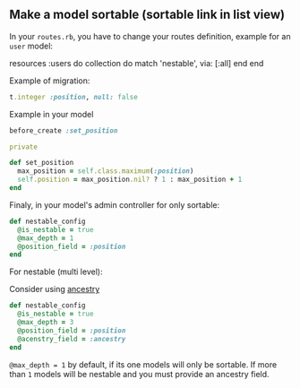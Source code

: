 ## Make a model sortable (sortable link in list view)

In your `routes.rb`, you have to change your routes definition, example for an `user` model:

resources :users do
  collection do
    match 'nestable', via: [:all]
  end
end

Example of migration:

```ruby
t.integer :position, null: false
```
Example in your model

```ruby
before_create :set_position

private

def set_position
  max_position = self.class.maximum(:position)
  self.position = max_position.nil? ? 1 : max_position + 1
end
```

Finaly, in your model's admin controller for only sortable:

```ruby
def nestable_config
  @is_nestable = true
  @max_depth = 1
  @position_field = :position
end
```

For nestable (multi level):

Consider using [ancestry](https://github.com/stefankroes/ancestry)

```ruby
def nestable_config
  @is_nestable = true
  @max_depth = 3
  @position_field = :position
  @acenstry_field = :ancestry
end
```

`@max_depth = 1` by default, if its one models will only be sortable. If more than `1` models will be nestable and you must provide an ancestry field.
